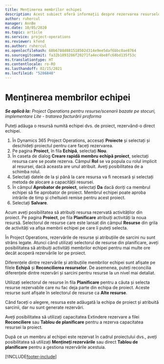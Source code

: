 ```yaml
---
title: Menținerea membrilor echipei
description: Acest subiect oferă informații despre rezervarea resurselor numite pentru echipe de proiect și atribuirea lor către activități.
author: ruhercul
manager: AnnBe
ms.date: 10/05/2020
ms.topic: article
ms.service: project-operations
ms.reviewer: kfend
ms.author: ruhercul
ms.openlocfilehash: 60b6788d881518502d314e9ee5daf6bbc0ae8764
ms.sourcegitcommit: fa32b1893286f20271fa4ec4be8fc68bd135f53c
ms.translationtype: HT
ms.contentlocale: ro-RO
ms.lasthandoff: 02/15/2021
ms.locfileid: "5286848"
---
```

# <a name="maintain-team-members"></a>Menținerea membrilor echipei

_**Se aplică la:** Project Operations pentru resurse/scenarii bazate pe stocuri, implementare Lite - tratarea facturării proforma_

Puteți adăuga o resursă numită echipei dvs. de proiect, rezervând-o direct echipei.

1. În Dynamics 365 Project Operations, accesați **Proiecte** și selectați și deschideți proiectul pentru care faceți rezervarea.
2. Pe pagina **Proiect**, în fila **Echipă**, selectați **Nou**. 
3. În caseta de dialog **Creare rapidă membru echipă proiect**, selectați resursa care se poate rezerva. Câmpul **Rol** se va popula cu rolul implicit al resursei, dacă aceasta are unul atribuit. Aveţi posibilitatea de a schimba rolul. 
4. Selectați datele de la și până la care resursa va fi necesară și selectați metoda de alocare a capacității resursei. 
5. În câmpul **Aprobator de proiect**, selectați **Da** dacă doriți ca membrul echipei să fie aprobator de proiect. Membrul echipei poate aproba intrările de timp și cheltuieli remise pentru acest proiect. 
6. Selectați **Salvare**.

Acum aveți posibilitatea să atribuiți resursa rezervată activităților din proiect. Pe pagina **Proiect**, pe fila **Planificare** atribuiți activități la noua resursă. Selectorul de resurse care este lansat din câmpul **Resurse** din grila de activități va afișa membrii echipei pe care îi puteți selecta.


În Project Operations, rezervările de resurse și atribuțiile de sarcini nu sunt strâns legate. Atunci când utilizați selectorul de resurse din planificare, aveți posibilitatea să atribuiți activități membrilor echipei pentru mai multe ore decât acoperă rezervările lor pe proiect.

Diferențele dintre rezervările și atribuțiile membrilor echipei sunt afișate pe filele **Echipă** și **Reconcilierea resurselor**. De asemenea, puteți reconcilia diferențele dintre rezervări și sarcini pentru resurse la un nivel mai detaliat.

Utilizați selectorul de resurse în fila **Planificare** pentru a căuta și selecta resurse rezervabile care nu fac deja parte din echipa de proiect. Aceste resurse sunt afișate în selectorul de resurse ca **Alte resurse**.

Când faceți o alegere, resursa este adăugată la echipa de proiect și atribuită sarcinii, dar nu sunt generate rezervări.

Aveți posibilitatea să utilizați capacitatea Extindere rezervare a filei **Reconciliere** sau **Tablou de planificare** pentru a rezerva capacitatea resursei la proiect.

După ce un membru al echipei este rezervat în cadrul proiectului dvs., aveți posibilitatea să utilizați **Mențineți rezervările** sau direct **Tablou de planificare** pentru a gestiona rezervările acestuia.


[!INCLUDE[footer-include](../includes/footer-banner.md)]